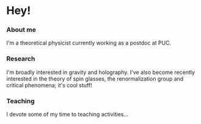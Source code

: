 # Hey!

### About me
I'm a theoretical physicist currently working as a postdoc at PUC. 

### Research
I'm broadly interested in gravity and holography. I've also become recently interested in the theory of spin glasses, the renormalization group and critical phenomena; it's cool stuff!

### Teaching 
I devote some of my time to teaching activities...
